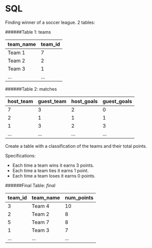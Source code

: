 # SQL
Finding winner of a soccer league. 2 tables:

######Table 1: teams

| team_name | team_id |
|-----------|---------|
|   Team 1  |    7    |
|   Team 2  |    2    |
|   Team 3  |    1    |
|     ...   |   ...   |

######Table 2: matches
 
| host_team | guest_team | host_goals | guest_goals |
|-----------|------------|------------|-------------|
|     7     |      3     |       2    |       0     |
|     2     |      1     |       1    |       1     |
|     1     |      3     |       2    |       3     |
|    ...    |     ...    |     ...    |     ...     |

Create a table with a classification of the teams and their total points.

Specifications: 
- Each time a team wins it earns 3 points.
- Each time a team ties it earns 1 point.
- Each time a team loses it earns 0 points.


######Final Table: *final*

|  team_id  |  team_name | num_points |
|-----------|------------|------------|
|     3     |   Team 4   |      10    |
|     2     |   Team 2   |       8    |
|     5     |   Team 7   |       8    |
|     1     |   Team 3   |       7    |
|    ...    |     ...    |     ...    |

